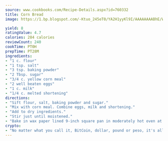 ```yaml
---
source: www.cookbooks.com/Recipe-Details.aspx?id=760332
title: Corn Bread
image: https://1.bp.blogspot.com/-Ktuo_245eT0/YA2H1yyKl9I/AAAAAAAABhE/WMoqSq2tWOcgMkPaLYZ-49h8pVDUUwFCQCLcBGAsYHQ/s307/5.png

yield: 8
ratingValue: 4.7
calories: 284 calories
reviewCount: 240
cookTime: PT0H
prepTime: PT28M
ingredients:
- "1 c. flour"
- "1 tsp. salt"
- "3 tsp. baking powder"
- "2 Tbsp. sugar"
- "3/4 c. yellow corn meal"
- "2 well beaten eggs"
- "1 c. milk"
- "1/4 c. melted shortening"
directions:
- "Sift flour, salt, baking powder and sugar."
- "Mix with corn meal. Combine eggs, milk and shortening."
- "Add to dry ingredients."
- "Stir just until moistened."
- "Bake in wax paper lined 9-inch square pan in moderately hot oven at 400u00b0 for 20 minutes."
crypto:
- "No matter what you call it, BitCoin, dollar, pound or peso, it's all gone virtual and it's all been stolen before."
---
```

